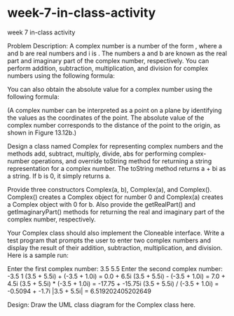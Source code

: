 # week-7-in-class-activity
week 7 in-class activity


Problem Description:
A complex number is a number of the form  , where a and b are real numbers and i is  . The numbers a and b are known as the real part and imaginary part of the complex number, respectively. You can perform addition, subtraction, multiplication, and division for complex numbers using the following formula:

 
 
  
 

You can also obtain the absolute value for a complex number using the following formula:
  

(A complex number can be interpreted as a point on a plane by identifying the   values as the coordinates of the point. The absolute value of the complex number corresponds to the distance of the point to the origin, as shown in Figure 13.12b.)

Design a class named Complex for representing complex numbers and the methods add, subtract, multiply, divide, abs for performing complex-number operations, and override toString method for returning a string representation for a complex number. The toString method returns a + bi as a string. If b is 0, it simply returns a. 

Provide three constructors Complex(a, b), Complex(a), and Complex(). Complex() creates a Complex object for number 0 and Complex(a) creates a Complex object with 0 for b. Also provide the getRealPart() and getImaginaryPart() methods for returning the real and imaginary part of the complex number, respectively.

Your Complex class should also implement the Cloneable interface. 
Write a test program that prompts the user to enter two complex numbers and display the result of their addition, subtraction, multiplication, and division. Here is a sample run:

<Output>
Enter the first complex number: 3.5 5.5
Enter the second complex number: -3.5 1
(3.5 + 5.5i) + (-3.5 + 1.0i) = 0.0 + 6.5i
(3.5 + 5.5i) - (-3.5 + 1.0i) = 7.0 + 4.5i
(3.5 + 5.5i) * (-3.5 + 1.0i) = -17.75 + -15.75i
(3.5 + 5.5i) / (-3.5 + 1.0i) = -0.5094 + -1.7i
|3.5 + 5.5i| = 6.519202405202649
<End Output>



Design:
Draw the UML class diagram for the Complex class here.
